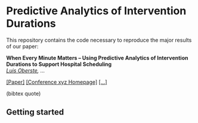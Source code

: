 # Predictive Analytics of Intervention Durations
This repository contains the code necessary to reproduce the major results of our paper:

**When Every Minute Matters – Using Predictive Analytics of Intervention Durations to Support Hospital Scheduling**  
*[Luis Oberste](asd), ...*

[[Paper]](https://#) [[Conference xyz Homepage]](https://#) [[...]](https://#)

(bibtex quote)

## Getting started
